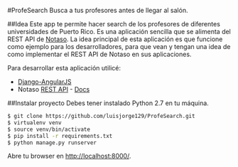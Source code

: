 #ProfeSearch
Busca a tus profesores antes de llegar al salón.

##Idea
Este app te permite hacer search de los profesores de diferentes universidades de Puerto Rico. Es una aplicación sencilla que se alimenta del REST API de [Notaso](https://notaso.com).  La idea principal de esta aplicación es que funcione como ejemplo para los desarrolladores, para que vean y tengan una idea de como implementar el REST API de Notaso en sus aplicaciones. 

Para desarrollar esta aplicación utilicé:
* [Django-AngularJS](https://github.com/jrief/django-angular.git)
* Notaso [REST API](https://notaso.com/api/) - [Docs](https://notaso.com/docs/)

##Instalar proyecto
Debes tener instalado Python 2.7 en tu máquina.

```bash
$ git clone https://github.com/luisjorge129/ProfeSearch.git
$ virtualenv venv
$ source venv/bin/activate
$ pip install -r requirements.txt
$ python manage.py runserver
```

Abre tu browser en [http://localhost:8000/](http://localhost:8000/).
